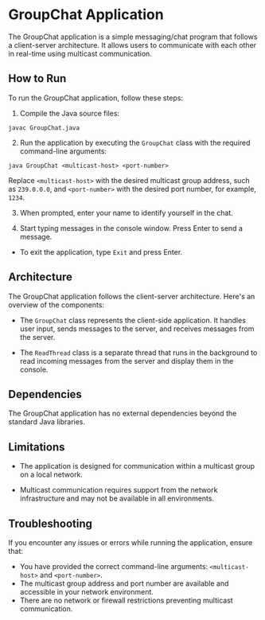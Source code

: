 # GroupChat Application

The GroupChat application is a simple messaging/chat program that follows a client-server architecture. It allows users to communicate with each other in real-time using multicast communication.

## How to Run

To run the GroupChat application, follow these steps:

1. Compile the Java source files:
```
javac GroupChat.java
```

2. Run the application by executing the `GroupChat` class with the required command-line arguments:

```
java GroupChat <multicast-host> <port-number>
```

Replace `<multicast-host>` with the desired multicast group address, such as `239.0.0.0`, and `<port-number>` with the desired port number, for example, `1234`.

3. When prompted, enter your name to identify yourself in the chat.

4. Start typing messages in the console window. Press Enter to send a message.

- To exit the application, type `Exit` and press Enter.

## Architecture

The GroupChat application follows the client-server architecture. Here's an overview of the components:

- The `GroupChat` class represents the client-side application. It handles user input, sends messages to the server, and receives messages from the server.

- The `ReadThread` class is a separate thread that runs in the background to read incoming messages from the server and display them in the console.

## Dependencies

The GroupChat application has no external dependencies beyond the standard Java libraries.

## Limitations

- The application is designed for communication within a multicast group on a local network.

- Multicast communication requires support from the network infrastructure and may not be available in all environments.

## Troubleshooting

If you encounter any issues or errors while running the application, ensure that:

- You have provided the correct command-line arguments: `<multicast-host>` and `<port-number>`.
- The multicast group address and port number are available and accessible in your network environment.
- There are no network or firewall restrictions preventing multicast communication.

